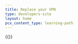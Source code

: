 ```yaml
---
title: Replace your VPN
type: developers-site
layout: home
pcx_content_type: learning-path
---
```


{{<learning-path file="replace-vpn.json">}}